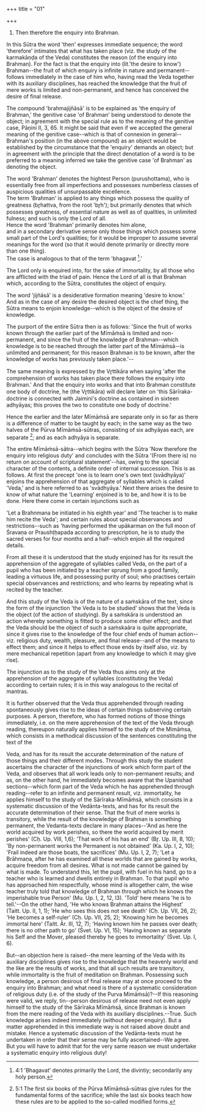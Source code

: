 +++
title = "01"

+++


1. Then therefore the enquiry into Brahman.

In this Sūtra the word 'then' expresses immediate sequence; the word 'therefore' intimates that what has taken place (viz. the study of the karmakāṇḍa of the Veda) constitutes the reason (of the enquiry into Brahman). For the fact is that the enquiry into (lit.'the desire to know') Brahman--the fruit of which enquiry is infinite in nature and permanent--follows immediately in the case of him who, having read the Veda together with its auxiliary disciplines, has reached the knowledge that the fruit of mere works is limited and non-permanent, and hence has conceived the desire of final release.

The compound 'brahmajijñāsā' is to be explained as 'the enquiry of Brahman,' the genitive case 'of Brahman' being understood to denote the object; in agreement with the special rule as to the meaning of the genitive case, Pāṇini II, 3, 65. It might be said that even if we accepted the general meaning of the genitive case--which is that of connexion in general--Brahman's position (in the above compound) as an object would be established by the circumstance that the 'enquiry' demands an object; but in agreement with the principle that the direct denotation of a word is to be preferred to a meaning inferred we take the genitive case 'of Brahman' as denoting the object.

The word 'Brahman' denotes the hightest Person (purushottama), who is essentially free from all imperfections and possesses numberless classes of auspicious qualities of unsurpassable excellence.  
The term 'Brahman' is applied to any things which possess the quality of greatness (br̥hattva, from the root 'br̥h'); but primarily denotes that which possesses greatness, of essential nature as well as of qualities, in unlimited fulness; and such is only the Lord of all.  
Hence the word 'Brahman' primarily denotes him alone,  
and in a secondary derivative sense only those things which possess some small part of the Lord's qualities; for it would be improper to assume several meanings for the word (so that it would denote primarily or directly more than one thing).  
The case is analogous to that of the term 'bhagavat [^fn_0].' 


[^fn_0]: 4:1 'Bhagavat' denotes primarily the Lord, the divintiy; secondarily any holy person.

The Lord only is enquired into, for the sake of immortality, by all those who are afflicted with the triad of pain. Hence the Lord of all is that Brahman which, according to the Sūtra, constitutes the object of enquiry. 

The word 'jijñāsā' is a desiderative formation meaning 'desire to know.'  
And as in the case of any desire the desired object is the chief thing, the Sūtra means to enjoin knowledge--which is the object of the desire of knowledge.  

The purport of the entire Sūtra then is as follows: 'Since the fruit of works known through the earlier part of the Mīmāṁsā is limited and non-permanent, and since the fruit of the knowledge of Brahman--which knowledge is to be reached through the latter part of the Mīmāṁsā--is unlimited and permanent; for this reason Brahman is to be known, after the knowledge of works has previously taken place.'--

The same meaning is expressed by the Vr̥ttikāra when saying 'after the comprehension of works has taken place there follows the enquiry into Brahman.' And that the enquiry into works and that into Brahman constitute one body of doctrine, he (the Vr̥ttikāra) will declare later on 'this Sārīraka-doctrine is connected with Jaimini's doctrine as contained in sixteen adhyāyas; this proves the two to constitute one body of doctrine.' 

Hence the earlier and the later Mīmāṁsā are separate only in so far as there is a difference of matter to be taught by each; in the same way as the two halves of the Pūrva Mīmāṁsā-sūtras, consisting of six adhyāyas each, are separate [^fn_1]; and as each adhyāya is separate.  

[^fn_1]: 5:1 The first six books of the Pūrva Mīmāṁsā-sūtras give rules for the fundamental forms of the sacrifice; while the last six books teach how these rules are to be applied to the so-called modified forms.

The entire Mīmāṁsā-sātra--which begins with the Sūtra 'Now therefore the enquiry into religious duty' and concludes with the Sūtra '(From there is) no return on account of scriptural statement'--has, owing to the special character of the contents, a definite order of internal succession. This is as follows. At first the precept 'one is to learn one's own text (svādhyāya)' enjoins the apprehension of that aggregate of syllables which is called 'Veda,' and is here referred to as 'svādhyāya.' Next there arises the desire to know of what nature the 'Learning' enjoined is to be, and how it is to be done. Here there come in certain injunctions such as


 'Let a Brahnmana be initiated in his eighth year' and 'The teacher is to make him recite the Veda'; and certain rules about special observances and restrictions--such as 'having performed the upākarman on the full moon of Śravaṇa or Praushṭḥapada according to prescription, he is to study the sacred verses for four months and a half--which enjoin all the required details.

From all these it is understood that the study enjoined has for its result the apprehension of the aggregate of syllables called Veda, on the part of a pupil who has been initiated by a teacher sprung from a good family, leading a virtuous life, and possessing purity of soul; who practises certain special observances and restrictions; and who learns by repeating what is recited by the teacher.

And this study of the Veda is of the nature of a saṁskāra of the text, since the form of the injunction 'the Veda is to be studied' shows that the Veda is the object (of the action of studying). By a saṁskāra is understood an action whereby something is fitted to produce some other effect; and that the Veda should be the object of such a saṁskaāra is quite appropriate, since it gives rise to the knowledge of the four chief ends of human action--viz. religious duty, wealth, pleasure, and final release--and of the means to effect them; and since it helps to effect those ends by itself also, viz. by mere mechanical repetition (apart from any knowledge to which it may give rise).

The injunction as to the study of the Veda thus aims only at the apprehension of the aggregate of syllables (constituting the Veda) according to certain rules; it is in this way analogous to the recital of mantras.

It is further observed that the Veda thus apprehended through reading spontaneously gives rise to the ideas of certain things subserving certain purposes. A person, therefore, who has formed notions of those things immediately, i.e. on the mere apprehension of the text of the Veda through reading, thereupon naturally applies himself to the study of the Mimāṁsa, which consists in a methodical discussion of the sentences constituting the text of the

 Veda, and has for its result the accurate determination of the nature of those things and their different modes. Through this study the student ascertains the character of the injunctions of work which form part of the Veda, and observes that all work leads only to non-permanent results; and as, on the other hand, he immediately becomes aware that the Upanishad sections--which form part of the Veda which he has apprehended through reading--refer to an infinite and permanent result, viz. immortality, he applies himself to the study of the Sārīraka-Mīmāṁsā, which consists in a systematic discussion of the Vedānta-texts, and has for its result the accurate determination of their sense. That the fruit of mere works is transitory, while the result of the knowledge of Brahman is something permanent, the Vedanta-texts declare in many places--'And as here the world acquired by work perishes, so there the world acquired by merit perishes' (Cḥ. Up. VIII, 1,6); 'That work of his has an end' (Br̥. Up. III, 8, 10); 'By non-permanent works the Permanent is not obtained' (Ka. Up. I, 2, 10); 'Frail indeed are those boats, the sacrifices' (Mu. Up. I, 2, 7); 'Let a Brāhmaṇa, after he has examined all these worlds that are gained by works, acquire freedom from all desires. What is not made cannot be gained by what is made. To understand this, let the pupil, with fuel in his hand, go to a teacher who is learned and dwells entirely in Brahman. To that pupil who has approached him respectfully, whose mind is altogether calm, the wise teacher truly told that knowledge of Brahman through which he knows the imperishable true Person' (Mu. Up. I, 2, 12, l3). 'Told' here means 'he is to tell.'--On the other hand, 'He who knows Brahman attains the Highest' (Taitt. Up. II, 1, 1); 'He who sees this does not see death' (Cḥ. Up. VII, 26, 2); 'He becomes a self-ruler' (Cḥ. Up. VII, 25, 2); 'Knowing him he becomes immortal here' (Taitt. Ār. III, 12, 7); 'Having known him he passes over death; there is no other path to go' (Śvet. Up. VI, 15); 'Having known as separate his Self and the Mover, pleased thereby he goes to immortality' (Śvet. Up. I, 6).

But--an objection here is raised--the mere learning of the Veda with its auxiliary disciplines gives rise to the knowledge that the heavenly world and the like are the results of works, and that all such results are transitory, while immortality is the fruit of meditation on Brahman. Possessing such knowledge, a person desirous of final release may at once proceed to the enquiry into Brahman; and what need is there of a systematic consideration of religious duty (i.e. of the study of the Purva Mimāṁsā)?--If this reasoning were valid, we reply, tin--person desirous of release need not even apply himself to the study of the Sārīraka Mīmāṁsā, since Brahman is known from the mere reading of the Veda with its auxiliary disciplines.--True. Such knowledge arises indeed immediately (without deeper enquiry). But a matter apprehended in this immediate way is not raised above doubt and mistake. Hence a systematic discussion of the Vedānta-texts must he undertaken in order that their sense may be fully ascertained--We agree. But you will have to admit that for the very same reason we must undertake a systematic enquiry into religious duty!

